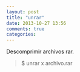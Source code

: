 ```yaml
---
layout: post
title: "unrar"
date: 2013-10-27 13:56
comments: true
categories: 
---
```

Descomprimir archivos rar.

>$ unrar x archivo.rar

